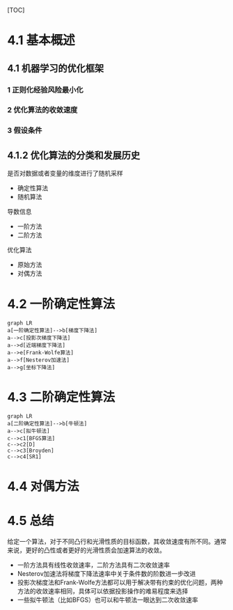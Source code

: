 [TOC]

# 4.1 基本概述

## 4.1 机器学习的优化框架

### 1 正则化经验风险最小化

### 2 优化算法的收敛速度

### 3 假设条件

## 4.1.2 优化算法的分类和发展历史

是否对数据或者变量的维度进行了随机采样

- 确定性算法
- 随机算法

导数信息

- 一阶方法
- 二阶方法

优化算法

- 原始方法
- 对偶方法

# 4.2 一阶确定性算法

```mermaid
graph LR
a[一阶确定性算法]-->b[梯度下降法]
a-->c[投影次梯度下降法]
a-->d[近端梯度下降法]
a-->e[Frank-Wolfe算法]
a-->f[Nesterov加速法]
a-->g[坐标下降法]
```



# 4.3 二阶确定性算法

```mermaid
graph LR
a[二阶确定性算法]-->b[牛顿法]
a-->c[拟牛顿法]
c-->c1[BFGS算法]
c-->c2[D]
c-->c3[Broyden]
c-->c4[SR1]
```

# 4.4 对偶方法

# 4.5 总结

给定一个算法，对于不同凸行和光滑性质的目标函数，其收敛速度有所不同。通常来说，更好的凸性或者更好的光滑性质会加速算法的收敛。

- 一阶方法具有线性收敛速率，二阶方法具有二次收敛速率
- Nesterov加速法将梯度下降法速率中关于条件数的阶数进一步改进
- 投影次梯度法和Frank-Wolfe方法都可以用于解决带有约束的优化问题，两种方法的收敛速率相同，具体可以依据投影操作的难易程度来选择
- 一些拟牛顿法（比如BFGS）也可以和牛顿法一眼达到二次收敛速率